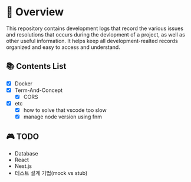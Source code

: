 # 🚀 Overview

This repository contains development logs that record the various issues and
resolutions that occurs during the devlopment of a project, as well as other
useful information. It helps keep all development-realted records organized and
easy to access and understand.

## 📚 Contents List

- [x] Docker
- [x] Term-And-Concept
  - [x] CORS
- [x] etc
  - [x] how to solve that vscode too slow
  - [x] manage node version using fnm

## 🎮 TODO

- Database
- React
- Nest.js
- 테스트 설계 기법(mock vs stub)
